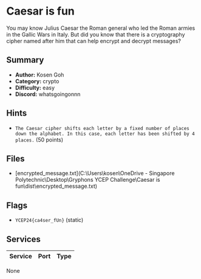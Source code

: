 # Caesar is fun
You may know Julius Caesar the Roman general who led the Roman armies in the Gallic Wars in Italy. But did you know that there is a cryptography cipher named after him that can help encrypt and decrypt messages? 

## Summary
- **Author:** Kosen Goh
- **Category:** crypto
- **Difficulty:** easy
- **Discord:** whatsgoingonnn

## Hints
- `The Caesar cipher shifts each letter by a fixed number of places down the alphabet. In this case, each letter has been shifted by 4 places.` (50 points)

## Files
- [encrypted_message.txt](C:\Users\kosen\OneDrive - Singapore Polytechnic\Desktop\Gryphons YCEP Challenge\Caesar is fun\dist\encrypted_message.txt)

## Flags
- `YCEP24{ca4ser_fUn}` (static)

## Services
| Service | Port | Type |
| ------- | ---- | ---- |
None

